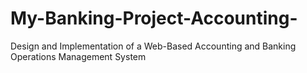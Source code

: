 # My-Banking-Project-Accounting-
Design and Implementation of a Web-Based Accounting and Banking Operations Management System
